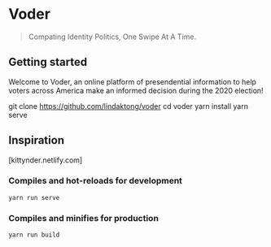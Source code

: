 # Voder
> Compating Identity Politics, One Swipe At A Time.

## Getting started
Welcome to Voder, an online platform of presendential information to help voters across America make an informed decision during the 2020 election!



git clone https://github.com/lindaktong/voder
cd voder
yarn install
yarn serve

## Inspiration
[kittynder.netlify.com]

### Compiles and hot-reloads for development
```
yarn run serve
```

### Compiles and minifies for production
```
yarn run build
```
